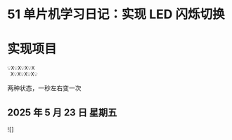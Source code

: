 # 51 单片机学习日记：实现 LED 闪烁切换

# 实现项目

```
💡X💡X💡X💡X
 X💡X💡X💡X💡
```

两种状态，一秒左右变一次

## 2025 年 5 月 23 日 星期五

![]
